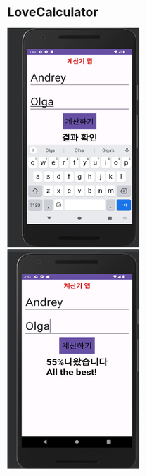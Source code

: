 # LoveCalculator
<img src="https://github.com/asadbek002/LoveCalculator/blob/master/%D0%A1%D0%BD%D0%B8%D0%BC%D0%BE%D0%BA%20%D1%8D%D0%BA%D1%80%D0%B0%D0%BD%D0%B0%202023-12-04%20005039.png" width="300" height="500"> <img src="https://github.com/asadbek002/LoveCalculator/blob/master/%D0%A1%D0%BD%D0%B8%D0%BC%D0%BE%D0%BA%20%D1%8D%D0%BA%D1%80%D0%B0%D0%BD%D0%B0%202023-12-04%20005135.png" width="300" height="500">

